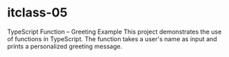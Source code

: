 # itclass-05
TypeScript Function – Greeting Example
This project demonstrates the use of functions in TypeScript. The function takes a user's name as input and prints a personalized greeting message.
